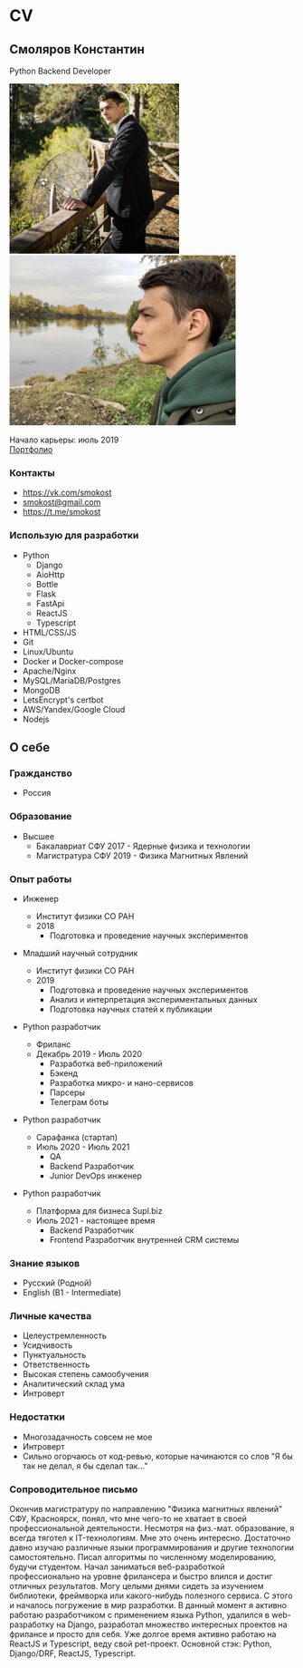 # CV

## Смоляров Константин
Python Backend Developer

<p>
<img src="/files/photo_2022-03-29_13-02-58.jpg" height=300 alt="photo">
<img src="/files/photo_2022-03-29_13-03-02.jpg" height=300 alt="photo">
</p>

Начало карьеры: июль 2019  
[Портфолио](/portfolio)

### Контакты
* https://vk.com/smokost
* smokost@gmail.com
* https://t.me/smokost

### Использую для разработки

* Python
    * Django
    * AioHttp
    * Bottle
    * Flask
    * FastApi
    * ReactJS
    * Typescript
* HTML/CSS/JS
* Git
* Linux/Ubuntu
* Docker и Docker-compose
* Apache/Nginx
* MySQL/MariaDB/Postgres
* MongoDB
* LetsEncrypt's certbot
* AWS/Yandex/Google Cloud
* Nodejs

## О себе

### Гражданство 

* Россия

### Образование 

* Высшее  
    * Бакалавриат СФУ 2017 - Ядерные физика и технологии
    * Магистратура СФУ 2019 - Физика Магнитных Явлений

### Опыт работы

* Инженер
    * Институт физики СО РАН
    * 2018
        * Подготовка и проведение научных экспериментов
    
* Младший научный сотрудник
    * Институт физики СО РАН
    * 2019
        * Подготовка и проведение научных экспериментов
        * Анализ и интерпретация экспериментальных данных
        * Подготовка научных статей к публикации
    
* Python разработчик 
    * Фриланс  
    * Декабрь 2019 - Июль 2020
        * Разработка веб-приложений
        * Бэкенд
        * Разработка микро- и нано-сервисов
        * Парсеры
        * Телеграм боты
    
* Python разработчик 
    * Сарафанка (стартап)
    * Июль 2020 - Июль 2021
        * QA
        * Backend Разработчик
        * Junior DevOps инженер

* Python разработчик
    * Платформа для бизнеса Supl.biz
    * Июль 2021 - настоящее время
        * Backend Разработчик
        * Frontend Разработчик внутренней CRM системы

### Знание языков

* Русский (Родной)
* English (B1 - Intermediate)

### Личные качества

* Целеустремленность
* Усидчивость
* Пунктуальность
* Ответственность
* Высокая степень самообучения
* Аналитический склад ума
* Интроверт

### Недостатки

* Многозадачность совсем не мое
* Интроверт
* Сильно огорчаюсь от код-ревью, которые начинаются со слов "Я бы так не делал, я бы сделал так..."


### Сопроводительное письмо

Окончив магистратуру по направлению "Физика магнитных явлений" СФУ, Красноярск, понял, что мне чего-то не хватает в своей профессиональной деятельности. Несмотря на физ.-мат. образование, я всегда тяготел к IT-технологиям. Мне это очень интересно. Достаточно давно изучаю различные языки программирования и другие технологии самостоятельно. Писал алгоритмы по численному моделированию, будучи студентом. Начал заниматься веб-разработкой профессионально на уровне фрилансера и быстро влился и достиг отличных результатов. Могу целыми днями сидеть за изучением библиотеки, фреймворка или какого-нибудь полезного сервиса. С этого и началось погружение в мир разработки. В данный момент я активно работаю разработчиком с применением языка Python, удалился в web-разработку на Django, разработал множество интересных проектов на фрилансе и просто для себя. Уже долгое время активно работаю на ReactJS и Typescript, веду свой pet-проект. Основной стэк: Python, Django/DRF, ReactJS, Typescript.
 
